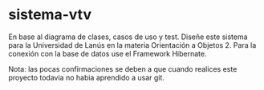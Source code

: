 # sistema-vtv
En base al diagrama de clases, casos de uso y test. Diseñe este sistema para la Universidad de Lanús en la materia Orientación a Objetos 2. 
Para la conexión con la base de datos use el Framework Hibernate.

Nota: las pocas confirmaciones se deben a que cuando realices este proyecto todavia no habia aprendido a usar git.